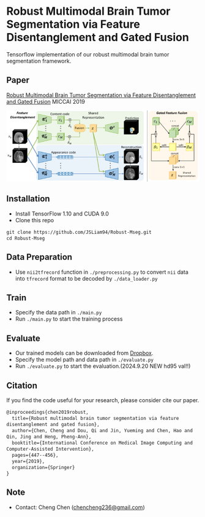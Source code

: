 # Robust Multimodal Brain Tumor Segmentation via Feature Disentanglement and Gated Fusion

Tensorflow implementation of our robust multimodal brain tumor segmentation framework. <br/>

## Paper
[Robust Multimodal Brain Tumor Segmentation via Feature Disentanglement and Gated Fusion](https://arxiv.org/abs/2002.09708) MICCAI 2019
<p align="center">
  <img src="figure/framework.png">
</p>

## Installation
* Install TensorFlow 1.10 and CUDA 9.0
* Clone this repo
```
git clone https://github.com/JSLiam94/Robust-Mseg.git
cd Robust-Mseg
```

## Data Preparation
* Use `nii2tfrecord` function in `./preprocessing.py` to convert `nii` data into `tfrecord` format to be decoded by `./data_loader.py`

## Train
* Specify the data path in `./main.py`
* Run `./main.py` to start the training process

## Evaluate
* Our trained models can be downloaded from [Dropbox](https://www.dropbox.com/sh/euaxpyvtni1iy17/AABDOj0Q_xYdbbNnTJmlR2zpa?dl=0).
* Specify the model path and data path in `./evaluate.py`
* Run `./evaluate.py` to start the evaluation.(2024.9.20 NEW hd95 val!!)

## Citation
If you find the code useful for your research, please consider cite our paper.
```
@inproceedings{chen2019robust,
  title={Robust multimodal brain tumor segmentation via feature disentanglement and gated fusion},
  author={Chen, Cheng and Dou, Qi and Jin, Yueming and Chen, Hao and Qin, Jing and Heng, Pheng-Ann},
  booktitle={International Conference on Medical Image Computing and Computer-Assisted Intervention},
  pages={447--456},
  year={2019},
  organization={Springer}
}
```
## Note
* Contact: Cheng Chen (chencheng236@gmail.com)
